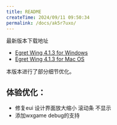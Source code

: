 ```yaml
---
title: README
createTime: 2024/09/11 09:50:34
permalink: /docs/ak5r7uxo/
---
```

最新版本下载地址

- [Egret Wing 4.1.3 for Windows](http://tool.egret-labs.org/EgretWing/electron/EgretWing-v4.1.3.exe?d=0707)
- [Egret Wing 4.1.3 for Mac OS](http://tool.egret-labs.org/EgretWing/electron/EgretWing-v4.1.3.dmg?d=0707)

本版本进行了部分细节优化。

## 体验优化：

- 修复eui 设计界面放大缩小 滚动条 不显示
- 添加wxgame debug的支持

